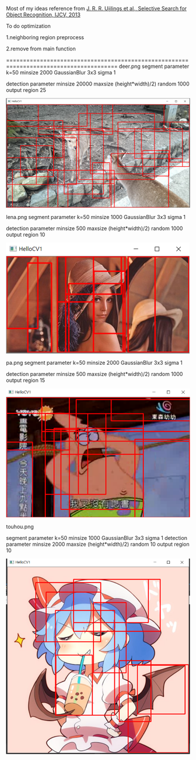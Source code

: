 Most of my ideas reference from [J. R. R. Uijlings et al., Selective Search for Object Recognition, IJCV, 2013](https://ivi.fnwi.uva.nl/isis/publications/bibtexbrowser.php?key=UijlingsIJCV2013&bib=all.bib)



To do optimization


1.neighboring region preprocess


2.remove from main function

=======================================================================================
deer.png
segment parameter
k=50
minsize 2000
GaussianBlur 3x3 sigma 1

detection parameter
minsize 20000
maxsize (height*width)/2)
random 1000
output region 25


![image](https://github.com/ga544523/image-detection/blob/master/detection1.PNG?raw=true)


lena.png
segment parameter
k=50
minsize 1000
GaussianBlur 3x3 sigma 1


detection parameter
minsize 500
maxsize (height*width)/2)
random 1000
output region 10


![image](https://github.com/ga544523/image-detection/blob/master/detection2.PNG?raw=true)


pa.png
segment parameter
k=50
minsize 2000
GaussianBlur 3x3 sigma 1



detection parameter
minsize 500
maxsize (height*width)/2)
random 1000
output region 15


![image](https://github.com/ga544523/image-detection/blob/master/detection3.PNG?raw=true)

touhou.png

segment parameter k=50 minsize 1000 GaussianBlur 3x3 sigma 1
detection parameter 
minsize 2000 
maxsize (height*width)/2)
random 10 
output region 10


![image](https://github.com/ga544523/image-detection/blob/master/detection4.PNG?raw=true)
